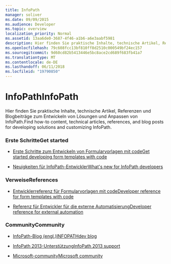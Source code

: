 ```yaml
---
title: InfoPath
manager: soliver
ms.date: 09/09/2015
ms.audience: Developer
ms.topic: overview
localization_priority: Normal
ms.assetid: 13aa6de0-3687-4f46-a1b6-a6e3aabf5981
description: Hier finden Sie praktische Inhalte, technische Artikel, Referenzen und Blogbeiträge zum Entwickeln von Lösungen und Anpassen von InfoPath.
ms.openlocfilehash: 79c608fcc13bf810ff8d2510c000549bf24ec157
ms.sourcegitcommit: 9d60cd82b5413446e5bc8ace2cd689f683fb41a7
ms.translationtype: MT
ms.contentlocale: de-DE
ms.lasthandoff: 06/11/2018
ms.locfileid: "19790850"
---
```

# <a name="infopath"></a><span data-ttu-id="26754-103">InfoPath</span><span class="sxs-lookup"><span data-stu-id="26754-103">InfoPath</span></span>

<span data-ttu-id="26754-104">Hier finden Sie praktische Inhalte, technische Artikel, Referenzen und Blogbeiträge zum Entwickeln von Lösungen und Anpassen von InfoPath.</span><span class="sxs-lookup"><span data-stu-id="26754-104">Find how-to content, technical articles, references, and blog posts for developing solutions and customizing InfoPath.</span></span>
  
### <a name="get-started"></a><span data-ttu-id="26754-105">Erste Schritte</span><span class="sxs-lookup"><span data-stu-id="26754-105">Get started</span></span>
  
- [<span data-ttu-id="26754-106">Erste Schritte zum Entwickeln von Formularvorlagen mit code</span><span class="sxs-lookup"><span data-stu-id="26754-106">Get started developing form templates with code</span></span>](http://msdn.microsoft.com/library/66468447-2012-4497-b371-c61f64a8bb49%28Office.15%29.aspx)
  
- [<span data-ttu-id="26754-107">Neuigkeiten für InfoPath-Entwickler</span><span class="sxs-lookup"><span data-stu-id="26754-107">What's new for InfoPath developers</span></span>](http://msdn.microsoft.com/library/d0ad3111-bd41-4f35-8a34-62c17f20fc19%28Office.15%29.aspx)
  
### <a name="references"></a><span data-ttu-id="26754-108">Verweise</span><span class="sxs-lookup"><span data-stu-id="26754-108">References</span></span>
  
- [<span data-ttu-id="26754-109">Entwicklerreferenz für Formularvorlagen mit code</span><span class="sxs-lookup"><span data-stu-id="26754-109">Developer reference for form templates with code</span></span>](form-templates/infopath-developer-reference-for-form-templates.md)
  
- [<span data-ttu-id="26754-110">Referenz für Entwickler für die externe Automatisierung</span><span class="sxs-lookup"><span data-stu-id="26754-110">Developer reference for external automation</span></span>](external-automation/infopath-developer-reference-for-external-automation.md)
  
### <a name="community"></a><span data-ttu-id="26754-111">Community</span><span class="sxs-lookup"><span data-stu-id="26754-111">Community</span></span>
  
- [<span data-ttu-id="26754-112">InfoPath-Blog (engl.)</span><span class="sxs-lookup"><span data-stu-id="26754-112">INFOPATHdev blog</span></span>](http://www.infopathdev.com/blogs/)
  
- [<span data-ttu-id="26754-113">InfoPath 2013-Unterstützung</span><span class="sxs-lookup"><span data-stu-id="26754-113">InfoPath 2013 support</span></span>](http://support.microsoft.com/ph/920)
  
- [<span data-ttu-id="26754-114">Microsoft-community</span><span class="sxs-lookup"><span data-stu-id="26754-114">Microsoft community</span></span>](http://answers.microsoft.com/en-us/office/forum/infopath)
  


